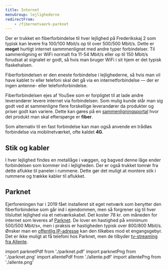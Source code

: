 ```yaml
---
title: Internet
menuGroup: lejlighederne
redirectFrom:
    - /fibernetvaerk-parknet
---
```

Der er trukket en fiberforbindelse til hver lejlighed på Frederikskaj&nbsp;2 som typisk kan levere fra 100/100 Mbit/s op til over 500/500 Mbit/s. Dette er **meget** hurtigt internet sammmenlignet med andre typer forbindelser. Til sammenligning er WiFi normalt fra 11-54 Mbit/s eller op til 150 Mbit/s forudsat at signalet er godt, så hvis man bruger WiFi i sit hjem er det typisk flaskehalsen.

Fiberforbindelsen er den eneste forbindelse i lejlighederne, så hvis man vil have kablet tv eller telefoni skal det gå via en internetforbindelse &mdash; der er ingen antenne- eller telefonforbindelse.

Fiberforbindelsen ejes af YouSee som er forpligtet til at lade andre leverandører levere internet via forbindelsen. Som mulig kunde står man sig godt ved at sammenligne flere forskellige leverandører da produkter og priser godt kan variere. Dette kan gøres på en [sammenligningsportal](https://xn--bredbnd-ixa.dk/) hvor det produkt man skal efterspørge er **fiber**.

Som alternativ til en fast forbindelse kan man også anvende en trådløs forbindelse via mobilnetværket, ofte kaldet&nbsp;**4G**.

## Stik og kabler

I hver lejlighed findes en metallåge i væggen, og bagved denne låge ender forbindelsen som kommer ind i lejligheden. Der er også trukket tomrør fra dette aflukke til paneler i rummene. Dette gør det muligt at montere stik i rummene og trække kabler til aflukket.

## Parknet

Ejerforeningen har i 2019 fået installeret sit eget netværk som benytter den fiberforbindelse som går ind i ejendommen, men så forgrener sig til hver tilsluttet lejlighed via et netværkskabel. Det koster 78&nbsp;kr. om måneden for internet som leveres af [Parknet](https://parknet.dk/). De lover en hastighed på »minimum 500/500 Mbit/s«, men i praksis er hastigheden typisk over 800/800 Mbit/s. Ønsker man en [offentlig IP-adresse](https://parknet.dk/tjenester/internet/faa-en-offentlig-ip-adresse/) kan den tilkøbes mod et engangsgebyr. Det er ikke muligt at få telefoni hos Parknet, men de tilbyder [tv-streaming fra Allente](https://www.allente.dk/parknet).

import parknetPdf from './parknet.pdf'
import parknetPng from './parknet.png'
import allentePdf from './allente.pdf'
import allentePng from './allente.png'

<Pdf pdf={parknetPdf} image={parknetPng} text="Velkommen til Parknet" overlay="Forhåndsvisning" />

<Pdf pdf={allentePdf} image={allentePng} text="Spændende tilbud fra Allende til alle Parknets brugere" overlay="Forhåndsvisning" />
